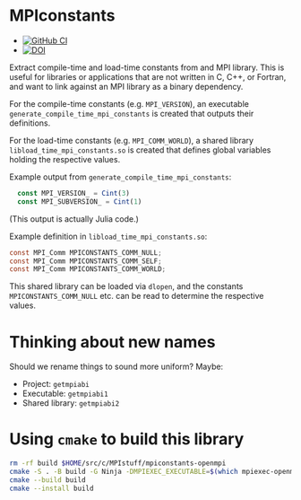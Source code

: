 # MPIconstants

* [![GitHub
  CI](https://github.com/eschnett/MPIconstants/actions/workflows/CI.yml/badge.svg)](https://github.com/eschnett/MPIconstants/actions)
* [![DOI](https://zenodo.org/badge/DOI/10.5281/zenodo.6174564.svg)](https://doi.org/10.5281/zenodo.6174564)

Extract compile-time and load-time constants from and MPI library.
This is useful for libraries or applications that are not written in
C, C++, or Fortran, and want to link against an MPI library as a
binary dependency.

For the compile-time constants (e.g. `MPI_VERSION`), an executable
`generate_compile_time_mpi_constants` is created that outputs their
definitions.

For the load-time constants (e.g. `MPI_COMM_WORLD`), a shared library
`libload_time_mpi_constants.so` is created that defines global
variables holding the respective values.

Example output from `generate_compile_time_mpi_constants`:
```Julia
  const MPI_VERSION_ = Cint(3)
  const MPI_SUBVERSION_ = Cint(1)
```
(This output is actually Julia code.)

Example definition in `libload_time_mpi_constants.so`:
```C
const MPI_Comm MPICONSTANTS_COMM_NULL;
const MPI_Comm MPICONSTANTS_COMM_SELF;
const MPI_Comm MPICONSTANTS_COMM_WORLD;
```
This shared library can be loaded via `dlopen`, and the constants
`MPICONSTANTS_COMM_NULL` etc. can be read to determine the respective
values.

# Thinking about new names

Should we rename things to sound more uniform? Maybe:

- Project: `getmpiabi`
- Executable: `getmpiabi1`
- Shared library: `getmpiabi2`

# Using `cmake` to build this library

```sh
rm -rf build $HOME/src/c/MPIstuff/mpiconstants-openmpi
cmake -S . -B build -G Ninja -DMPIEXEC_EXECUTABLE=$(which mpiexec-openmpi-gcc11) -DCMAKE_C_COMPILER=mpicc-openmpi-gcc11 -DCMAKE_BUILD_TYPE=Debug -DCMAKE_INSTALL_PREFIX=$HOME/src/c/MPIstuff/mpiconstants-openmpi
cmake --build build
cmake --install build
```
